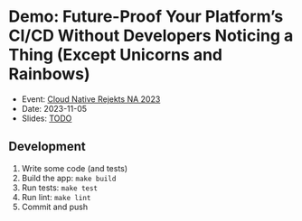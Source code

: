 # Demo: Future-Proof Your Platform’s CI/CD Without Developers Noticing a Thing (Except Unicorns and Rainbows)

- Event: [Cloud Native Rejekts NA 2023](https://cfp.cloud-native.rejekts.io/cloud-native-rejekts-na-chicago-2023/talk/VVRNWR/)
- Date: 2023-11-05
- Slides: [TODO](TODO)

## Development

1. Write some code (and tests)
1. Build the app: `make build`
1. Run tests: `make test`
1. Run lint: `make lint`
1. Commit and push

